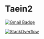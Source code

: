 
# Taein2

[![Gmail Badge](https://img.shields.io/badge/Gmail-D14836?style=flat&logo=Gmail&logoColor=white)](mailto:dls102s@gmail.com)

<a href="https://stackoverflow.com/users/14151927/tae-in-kim" target="_blank">
<img alt="StackOverflow" src="https://stackoverflow-badge.vercel.app/?userID=14151927" />
</a>
